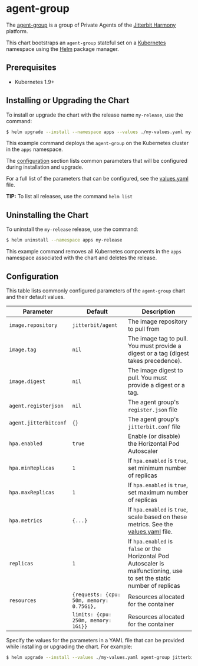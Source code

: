 # agent-group

The [agent-group](https://github.com/jitterbit/charts) is a group of Private Agents of the
[Jitterbit Harmony](https://jitterbit.com) platform.

This chart bootstraps an `agent-group` stateful set on a [Kubernetes](https://kubernetes.io) namespace using the
[Helm](https://helm.sh) package manager.


## Prerequisites

- Kubernetes 1.9+


## Installing or Upgrading the Chart

To install or upgrade the chart with the release name `my-release`, use the command:

```bash
$ helm upgrade --install --namespace apps --values ./my-values.yaml my-release jitterbit/agent-group
```
This example command deploys the `agent-group` on the Kubernetes cluster in the `apps` namespace.

The [configuration](#configuration) section lists common parameters that will be configured during installation and
upgrade.

For a full list of the parameters that can be configured, see the [values.yaml](values.yaml) file.

**TIP:** To list all releases, use the command `helm list`


## Uninstalling the Chart

To uninstall the `my-release` release, use the command:

```bash
$ helm uninstall --namespace apps my-release
```
This example command removes all Kubernetes components in the `apps` namespace associated with the chart and deletes
the release.


## Configuration

This table lists commonly configured parameters of the `agent-group` chart and their default values.

| Parameter             | Default                                  | Description                                                                                                              |
| --------------------- | ---------------------------------------- | ------------------------------------------------------------------------------------------------------------------------ |
| `image.repository`    | `jitterbit/agent`                        | The image repository to pull from                                                                                        |
| `image.tag`           | `nil`                                    | The image tag to pull. You must provide a digest or a tag (digest takes precedence).                                     |
| `image.digest`        | `nil`                                    | The image digest to pull. You must provide a digest or a tag.                                                            |
| `agent.registerjson`  | `nil`                                    | The agent group's `register.json` file                                                                                   |
| `agent.jitterbitconf` | `{}`                                     | The agent group's `jitterbit.conf` file                                                                                  |
| `hpa.enabled`         | `true`                                   | Enable (or disable) the Horizontal Pod Autoscaler                                                                        |
| `hpa.minReplicas`     | `1`                                      | If `hpa.enabled` is `true`, set minimum number of replicas                                                               |
| `hpa.maxReplicas`     | `1`                                      | If `hpa.enabled` is `true`, set maximum number of replicas                                                               |
| `hpa.metrics`         | `{...}`                                  | If `hpa.enabled` is `true`, scale based on these metrics. See the [values.yaml](values.yaml) file.                       |
| `replicas`            | `1`                                      | If `hpa.enabled` is `false` or the Horizontal Pod Autoscaler is malfunctioning, use to set the static number of replicas |
| `resources`           | `{requests: {cpu: 50m, memory: 0.75Gi},` | Resources allocated for the container                                                                                    |
|                       | `limits: {cpu: 250m, memory: 1Gi}}`      | Resources allocated for the container                                                                                    |

Specify the values for the parameters in a YAML file that can be provided while installing or upgrading the chart.
For example:

```bash
$ helm upgrade --install --values ./my-values.yaml agent-group jitterbit/agent-group
```

